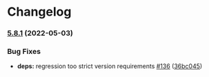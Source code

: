 # Changelog

### [5.8.1](https://github.com/trallnag/prometheus-fastapi-instrumentator/compare/v5.8.0...v5.8.1) (2022-05-03)


### Bug Fixes

* **deps:** regression too strict version requirements [#136](https://github.com/trallnag/prometheus-fastapi-instrumentator/issues/136) ([36bc045](https://github.com/trallnag/prometheus-fastapi-instrumentator/commit/36bc045c5eb247fa7a83c25cc161f95b5d4b314d))
